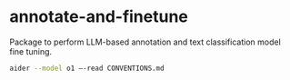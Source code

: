 # annotate-and-finetune
Package to perform LLM-based annotation and text classification model fine tuning.

```bash
aider --model o1 –-read CONVENTIONS.md
```